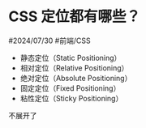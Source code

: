 
# CSS 定位都有哪些？


#2024/07/30  #前端/CSS  

- 静态定位（Static Positioning）
- 相对定位（Relative Positioning）
- 绝对定位（Absolute Positioning）
- 固定定位（Fixed Positioning）
- 粘性定位（Sticky Positioning）

不展开了
